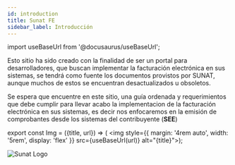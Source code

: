 ```yaml
---
id: introduction
title: Sunat FE
sidebar_label: Introducción
---
```


import useBaseUrl from '@docusaurus/useBaseUrl';

Esto sitio ha sido creado con la finalidad de ser un portal para desarrolladores, que buscan 
implementar la facturación electrónica en sus sistemas, se tendrá como fuente los documentos 
provistos por SUNAT, aunque muchos de estos se encuentran desactualizados u obsoletos.

Se espera que encuentre en este sitio, una guía ordenada y requerimientos que debe cumplir para llevar acabo la implementacion de la facturación electrónica en sus sistemas, es decir nos 
enfocaremos en la emisión de comprobantes desde los sistemas del contribuyente (**SEE**)

export const Img = ({title, url}) => ( <img style={{
      margin: '4rem auto',
      width: '5rem',
      display: 'flex'
    }} src={useBaseUrl(url)} alt="{title}"></img>);

<Img url="img/sunat_logo.png" title="Sunat Logo"></Img>
